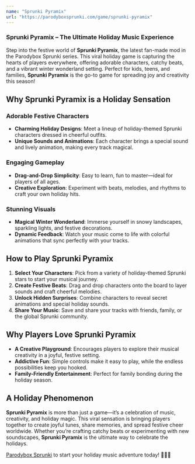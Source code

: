 ```yaml
---
name: "Sprunki Pyramix"
url: "https://parodyboxsprunki.com/game/sprunki-pyramix"
---
```


### **Sprunki Pyramix** – The Ultimate Holiday Music Experience  

Step into the festive world of **Sprunki Pyramix**, the latest fan-made mod in the Parodybox Sprunki series. This viral holiday game is capturing the hearts of players everywhere, offering adorable characters, catchy beats, and a vibrant winter wonderland setting. Perfect for kids, teens, and families, **Sprunki Pyramix** is the go-to game for spreading joy and creativity this season!

## **Why Sprunki Pyramix is a Holiday Sensation**

### **Adorable Festive Characters**
- **Charming Holiday Designs**: Meet a lineup of holiday-themed Sprunki characters dressed in cheerful outfits.  
- **Unique Sounds and Animations**: Each character brings a special sound and lively animation, making every track magical.  

### **Engaging Gameplay**
- **Drag-and-Drop Simplicity**: Easy to learn, fun to master—ideal for players of all ages.  
- **Creative Exploration**: Experiment with beats, melodies, and rhythms to craft your own holiday hits.  

### **Stunning Visuals**
- **Magical Winter Wonderland**: Immerse yourself in snowy landscapes, sparkling lights, and festive decorations.  
- **Dynamic Feedback**: Watch your music come to life with colorful animations that sync perfectly with your tracks.  

## **How to Play Sprunki Pyramix**

1. **Select Your Characters**: Pick from a variety of holiday-themed Sprunki stars to start your musical journey.  
2. **Create Festive Beats**: Drag and drop characters onto the board to layer sounds and craft cheerful melodies.  
3. **Unlock Hidden Surprises**: Combine characters to reveal secret animations and special holiday sounds.  
4. **Share Your Music**: Save and share your tracks with friends, family, or the global Sprunki community.  

## **Why Players Love Sprunki Pyramix**

- **A Creative Playground**: Encourages players to explore their musical creativity in a joyful, festive setting.  
- **Addictive Fun**: Simple controls make it easy to play, while the endless possibilities keep you hooked.  
- **Family-Friendly Entertainment**: Perfect for family bonding during the holiday season.  

## **A Holiday Phenomenon**

**Sprunki Pyramix** is more than just a game—it’s a celebration of music, creativity, and holiday magic. This viral sensation is bringing players together to create joyful tunes, share memories, and spread festive cheer worldwide. Whether you’re crafting catchy beats or experimenting with new soundscapes, **Sprunki Pyramix** is the ultimate way to celebrate the holidays.  

[Parodybox Sprunki](https://parodyboxsprunki.com/game/sprunki-pyramix) to start your holiday music adventure today! 🎄✨🎶

